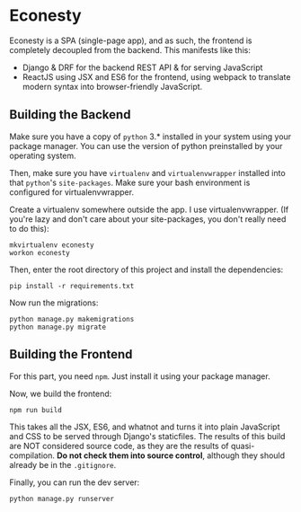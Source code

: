 # Econesty

Econesty is a SPA (single-page app), and as such, the frontend is completely decoupled from the backend. This manifests like this:

  - Django & DRF for the backend REST API & for serving JavaScript
  - ReactJS using JSX and ES6 for the frontend, using webpack to translate modern syntax into browser-friendly JavaScript.

## Building the Backend

Make sure you have a copy of `python` 3.* installed in your system using your package manager. You can use the version of python preinstalled by your operating system.

Then, make sure you have `virtualenv` and `virtualenvwrapper` installed into that `python`'s `site-packages`. Make sure your bash environment is configured for virtualenvwrapper.

Create a virtualenv somewhere outside the app. I use virtualenvwrapper. (If you're lazy and don't care about your site-packages, you don't really need to do this):

    mkvirtualenv econesty
    workon econesty

Then, enter the root directory of this project and install the dependencies:

    pip install -r requirements.txt

Now run the migrations:

    python manage.py makemigrations
    python manage.py migrate

## Building the Frontend

For this part, you need `npm`. Just install it using your package manager.

Now, we build the frontend:

    npm run build

This takes all the JSX, ES6, and whatnot and turns it into plain JavaScript and CSS to be served through Django's staticfiles. The results of this build are NOT considered source code, as they are the results of quasi-compilation. **Do not check them into source control**, although they should already be in the `.gitignore`.

Finally, you can run the dev server:

    python manage.py runserver